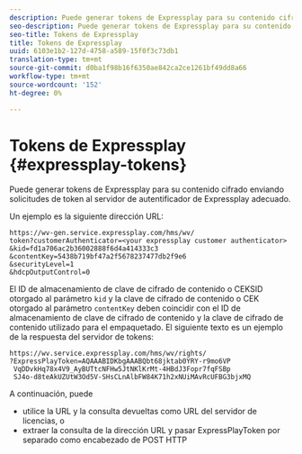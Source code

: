 ```yaml
---
description: Puede generar tokens de Expressplay para su contenido cifrado enviando solicitudes de token al servidor de autentificador de Expressplay adecuado.
seo-description: Puede generar tokens de Expressplay para su contenido cifrado enviando solicitudes de token al servidor de autentificador de Expressplay adecuado.
seo-title: Tokens de Expressplay
title: Tokens de Expressplay
uuid: 6103e1b2-127d-4758-a589-15f0f3c73db1
translation-type: tm+mt
source-git-commit: d0ba1f98b16f6350ae842ca2ce1261bf49dd8a66
workflow-type: tm+mt
source-wordcount: '152'
ht-degree: 0%

---
```



# Tokens de Expressplay {#expressplay-tokens}

Puede generar tokens de Expressplay para su contenido cifrado enviando solicitudes de token al servidor de autentificador de Expressplay adecuado.

Un ejemplo es la siguiente dirección URL:

```
https://wv-gen.service.expressplay.com/hms/wv/
token?customerAuthenticator=<your expressplay customer authenticator>
&kid=fd1a706ac2b36002888f6d4a414333c3
&contentKey=5438b719bf47a2f5678237477db2f9e6
&securityLevel=1
&hdcpOutputControl=0
```

El ID de almacenamiento de clave de cifrado de contenido o CEKSID otorgado al parámetro `kid` y la clave de cifrado de contenido o CEK otorgado al parámetro `contentKey` deben coincidir con el ID de almacenamiento de clave de cifrado de contenido y la clave de cifrado de contenido utilizado para el empaquetado. El siguiente texto es un ejemplo de la respuesta del servidor de tokens:

```
https://wv.service.expressplay.com/hms/wv/rights/
?ExpressPlayToken=AQAAABIDKbgAAABQbt68jktab0YRY-r9mo6VP
 VqDDvkHq78x4V9_AyBUTtcNFHw5JtNKlKrMt-4HBdJ3Fopr7fqFSBp
 SJ4o-d8teAkUZUtW3Od5V-SHsCLnAlbFW84K71h2xNUiMAvRcUFBG3bjxMQ
```

A continuación, puede

* utilice la URL y la consulta devueltas como URL del servidor de licencias, o
* extraer la consulta de la dirección URL y pasar ExpressPlayToken por separado como encabezado de POST HTTP